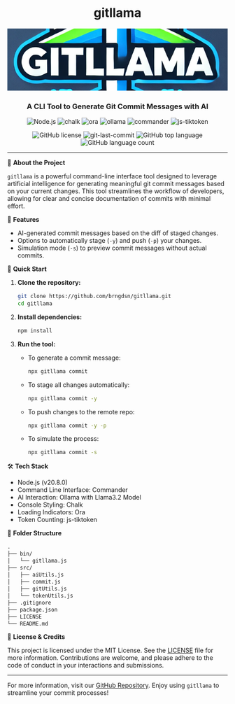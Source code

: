 <div align="center">
<h1 align="center">gitllama</h1>
<img src="https://github.com/brngdsn/gitllama/blob/main/assets/gitllama-logo.png" alt="gitllama-logo" />
<h3>A CLI Tool to Generate Git Commit Messages with AI</h3>

<p align="center">
<img src="https://img.shields.io/badge/Node.js-339933.svg?style=flat-square&logo=Node.js&logoColor=white" alt="Node.js" />
<img src="https://img.shields.io/badge/chalk-5ECA89.svg?style=flat-square&logo=chalk&logoColor=black" alt="chalk" />
<img src="https://img.shields.io/badge/ora-00BFFF.svg?style=flat-square&logo=ora&logoColor=white" alt="ora" />
<img src="https://img.shields.io/badge/ollama-FF5733.svg?style=flat-square&logo=ollama&logoColor=white" alt="ollama" />
<img src="https://img.shields.io/badge/commander-0EAD69.svg?style=flat-square&logo=commander&logoColor=black" alt="commander" />
<img src="https://img.shields.io/badge/js--tiktoken-4B32C3.svg?style=flat-square&logo=js-tiktoken&logoColor=white" alt="js-tiktoken" />
</p>
<p align="center">
<img src="https://img.shields.io/github/license/brngdsn/gitllama?style=flat-square&color=lightgrey" alt="GitHub license" />
<img src="https://img.shields.io/github/last-commit/brngdsn/gitllama?style=flat-square&color=lightgrey" alt="git-last-commit" />
<img src="https://img.shields.io/github/languages/top/brngdsn/gitllama?style=flat-square&color=lightgrey" alt="GitHub top language" />
<img src="https://img.shields.io/github/languages/count/brngdsn/gitllama?style=flat-square&color=lightgrey" alt="GitHub language count" />
</p>
</div>

---

📖 **About the Project**

`gitllama` is a powerful command-line interface tool designed to leverage artificial intelligence for generating meaningful git commit messages based on your current changes. This tool streamlines the workflow of developers, allowing for clear and concise documentation of commits with minimal effort.

🎯 **Features**
- AI-generated commit messages based on the diff of staged changes.
- Options to automatically stage (`-y`) and push (`-p`) your changes.
- Simulation mode (`-s`) to preview commit messages without actual commits.
  
🚀 **Quick Start**

1. **Clone the repository:**
   ```bash
   git clone https://github.com/brngdsn/gitllama.git
   cd gitllama
   ```

2. **Install dependencies:**
   ```bash
   npm install
   ```

3. **Run the tool:**
   - To generate a commit message:
     ```bash
     npx gitllama commit
     ```
   - To stage all changes automatically:
     ```bash
     npx gitllama commit -y
     ```
   - To push changes to the remote repo:
     ```bash
     npx gitllama commit -y -p
     ```
   - To simulate the process:
     ```bash
     npx gitllama commit -s
     ```

🛠️ **Tech Stack**
- Node.js (v20.8.0)
- Command Line Interface: Commander
- AI Interaction: Ollama with Llama3.2 Model
- Console Styling: Chalk
- Loading Indicators: Ora
- Token Counting: js-tiktoken

📂 **Folder Structure**
```
.
├── bin/
│   └── gitllama.js
├── src/
│   ├── aiUtils.js
│   ├── commit.js
│   ├── gitUtils.js
│   └── tokenUtils.js
├── .gitignore
├── package.json
├── LICENSE
└── README.md
```

📜 **License & Credits**  

This project is licensed under the MIT License. See the [LICENSE](LICENSE) file for more information. Contributions are welcome, and please adhere to the code of conduct in your interactions and submissions.

---
For more information, visit our [GitHub Repository](https://github.com/brngdsn/gitllama). Enjoy using `gitllama` to streamline your commit processes!